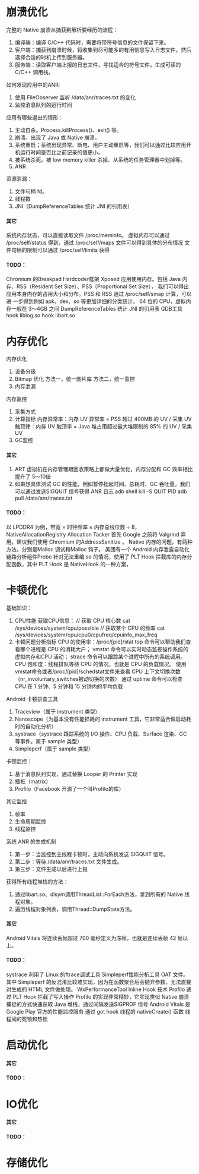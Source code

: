 # 崩溃优化
完整的 Native 崩溃从捕获到解析要经历的流程：
1. 编译端：编译 C/C++ 代码时，需要将带符号信息的文件保留下来。
2. 客户端：捕获到崩溃时候，将收集到尽可能多的有用信息写入日志文件，然后选择合适的时机上传到服务器。
3. 服务端：读取客户端上报的日志文件，寻找适合的符号文件，生成可读的 C/C++ 调用栈。

如何发现应用中的ANR:
1. 使用 FileObserver 监听 /data/anr/traces.txt 的变化
2. 监控消息队列的运行时间

应用有哪些退出的情形：
1. 主动自杀。Process.killProcess()、exit() 等。
2. 崩溃。出现了 Java 或 Native 崩溃。
3. 系统重启；系统出现异常、断电、用户主动重启等，我们可以通过比较应用开机运行时间是否比之前记录的值更小。
4. 被系统杀死。被 low memory killer 杀掉、从系统的任务管理器中划掉等。
5. ANR

资源泄漏：
1. 文件句柄 fd。
2. 线程数
3. JNI（DumpReferenceTables 统计 JNI 的引用表）

#### 其它
系统内存状态，可以直接读取文件 /proc/meminfo。
虚拟内存可以通过 /proc/self/status 得到，通过 /proc/self/maps 文件可以得到具体的分布情况
文件句柄的限制可以通过 /proc/self/limits 获得

#### TODO：
Chromium 的Breakpad
Hardcoder框架
Xposed
应用使用内存。包括 Java 内存、RSS（Resident Set Size）、PSS（Proportional Set Size），
我们可以得出应用本身内存的占用大小和分布。PSS 和 RSS 通过 /proc/self/smap 计算，可以进
一步得到例如 apk、dex、so 等更加详细的分类统计。
64 位的 CPU，虚拟内存一般在 3～4GB 之间
DumpReferenceTables 统计 JNI 的引用表
GDB工具
hook liblog.so  hook libart.so

# 内存优化
内存优化
1. 设备分级
2. Bitmap 优化
   方法一，统一图片库
   方法二，统一监控
3. 内存泄漏

内存监控
1. 采集方式
2. 计算指标
   内存异常率：内存 UV 异常率 = PSS 超过 400MB 的 UV / 采集 UV
   触顶律：内存 UV 触顶率 = Java 堆占用超过最大堆限制的 85% 的 UV / 采集 UV
3. GC监控

#### 其它
1. ART 虚拟机在内存管理跟回收策略上都做大量优化，内存分配和 GC 效率相比提升了 5～10倍
2. 如果想具体测试 GC 的性能，例如暂停挂起时间、总耗时、GC 吞吐量，我们可以通过发送SIGQUIT 信号获得 ANR 日志
adb shell kill -S QUIT PID
adb pull /data/anr/traces.txt

#### TODO：
以 LPDDR4 为例，带宽 = 时钟频率 × 内存总线位数 ÷ 8，
NativeAllocationRegistry
Allocation Tacker
首先 Google 之前将 Valgrind 弃用，建议我们使用 Chromium 的AddressSanitize 。
Native 内存的问题，有两种方法，分别是Malloc 调试和Malloc 钩子。
美团有一个 Android 内存泄露自动化链路分析组件Probe
针对无法重编 so 的情况，使用了 PLT Hook 拦截库的内存分配函数，其中 PLT Hook 是 NativeHook 的一种方案，

# 卡顿优化
基础知识：
1. CPU性能
   获取CPU信息：
   // 获取 CPU 核心数
   cat /sys/devices/system/cpu/possible
   // 获取某个 CPU 的频率
   cat /sys/devices/system/cpu/cpu0/cpufreq/cpuinfo_max_freq
2. 卡顿问题分析指标
   CPU 的使用率：/proc/[pid]/stat
      top 命令可以帮助我们查看哪个进程是 CPU 的消耗大户；
      vmstat 命令可以实时动态监视操作系统的虚拟内存和CPU 活动；
      strace 命令可以跟踪某个进程中所有的系统调用。
   CPU 饱和度：线程排队等待 CPU 的情况，也就是 CPU 的负载情况。
      使用vmstat命令或者/proc/[pid]/schedstat文件来查看 CPU 上下文切换次数（nr_involuntary_switches被动切换的次数）
      通过 uptime 命令可以检查 CPU 在 1 分钟、5 分钟和 15 分钟内的平均负载

Android 卡顿排查工具
1. Traceview（属于 instrument 类型）
2. Nanoscope（为基本没有性能损耗的 instrument 工具，它非常适合做启动耗时的自动化分析）
3. systrace（systrace 跟踪系统的 I/O 操作、CPU 负载、Surface 渲染、GC 等事件。属于 sample 类型）
4. Simpleperf（属于 sample 类型）

卡顿监控：
1. 基于消息队列实现，通过替换 Looper 的 Printer 实现
2. 插桩（matrix）
3. Profilo（Facebook 开源了一个叫Profilo的库）

其它监控
1. 帧率
2. 生命周期监控
3. 线程监控

系统 ANR 的生成机制
1. 第一步：当监控到主线程卡顿时，主动向系统发送 SIGQUIT 信号。
2. 第二步：等待 /data/anr/traces.txt 文件生成。
3. 第三步：文件生成以后进行上报

获得所有线程堆栈的方法：
1. 通过libart.so、dlsym调用ThreadList::ForEach方法，拿到所有的 Native 线程对象。
2. 遍历线程对象列表，调用Thread::DumpState方法。

#### 其它
Android Vitals 将连续丢帧超过 700 毫秒定义为冻帧，也就是连续丢帧 42 帧以上。

#### TODO：
systrace 利用了 Linux 的ftrace调试工具
Simpleperf性能分析工具
OAT 文件。
其中 Simpleperf 的反混淆比较难实现，因为在函数聚合后会抛弃参数，无法直接对生成的 HTML 文件做处理。
WxPerformanceTool
Inline Hook 技术
Profilo 通过 PLT Hook 拦截了写入操作
Profilo 的实现非常精妙，它实现类似 Native 崩溃捕捉的方式快速获取 Java 堆栈，通过间隔发送SIGPROF 信号
Android Vitals 是 Google Play 官方的性能监控服务
通过 got hook 线程的 nativeCreate() 函数
线程间的死锁和热锁

# 启动优化

#### 其它
#### TODO：
# IO优化

#### 其它
#### TODO：
# 存储优化
